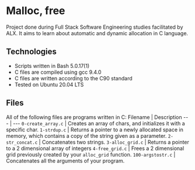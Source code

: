 # Malloc, free

Project done during Full Stack Software Engineering studies facilitated by ALX.  It aims to learn about automatic and dynamic allocation in C language.

## Technologies

* Scripts written in Bash 5.0.17(1)
* C files are compiled using gcc 9.4.0
* C files are written according to the C90 standard
* Tested on Ubuntu 20.04 LTS

## Files

All of the following files are programs written in C:
Filename | Description
--- | ---
`0-create_array.c` | Creates an array of chars, and initializes it with a specific char.
`1-strdup.c` | Returns a pointer to a newly allocated space in memory, which contains a copy of the string given as a parameter.
`2-str_concat.c` | Concatenates two strings.
`3-alloc_grid.c` | Returns a pointer to a 2 dimensional array of integers
`4-free_grid.c` | Frees a 2 dimensional grid previously created by your `alloc_grid` function.
`100-argstostr.c` | Concatenates all the arguments of your program.
